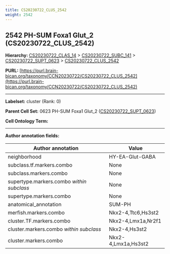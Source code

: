 ```yaml
---
title: CS20230722_CLUS_2542
weight: 2542
---
```

## 2542 PH-SUM Foxa1 Glut_2 (CS20230722_CLUS_2542)
<b>Hierarchy: </b>
[CS20230722_CLAS_14](../CS20230722_CLAS_14) >
[CS20230722_SUBC_141](../CS20230722_SUBC_141) >
[CS20230722_SUPT_0623](../CS20230722_SUPT_0623) >
[CS20230722_CLUS_2542](../CS20230722_CLUS_2542)

**PURL:** [https://purl.brain-bican.org/taxonomy/CCN20230722/CS20230722_CLUS_2542](https://purl.brain-bican.org/taxonomy/CCN20230722/CS20230722_CLUS_2542)

---


**Labelset:** cluster (Rank: 0)

**Parent Cell Set:** 0623 PH-SUM Foxa1 Glut_2 ([CS20230722_SUPT_0623](../CS20230722_SUPT_0623))



**Cell Ontology Term:** 

[MARKER GENES.]: #


---

[TRANSFERRED ANNOTATIONS.]: #


[AUTHOR ANNOTATION FIELDS.]: #


**Author annotation fields:**

| Author annotation | Value |
|-------------------|-------|
|neighborhood|HY-EA-Glut-GABA|
|subclass.tf.markers.combo|None|
|subclass.markers.combo|None|
|supertype.markers.combo _within subclass_|None|
|supertype.markers.combo|None|
|anatomical_annotation|SUM-PH|
|merfish.markers.combo|Nkx2-4,Ttc6,Hs3st2|
|cluster.TF.markers.combo|Nkx2-4,Lmx1a,Nr2f1|
|cluster.markers.combo _within subclass_|Nkx2-4,Hs3st2|
|cluster.markers.combo|Nkx2-4,Lmx1a,Hs3st2|
